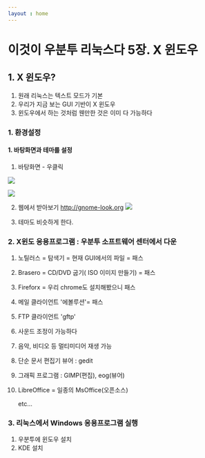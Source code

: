 ```yaml
---
layout : home
---
```


# 이것이 우분투 리눅스다 5장. X 윈도우 

## 1. X 윈도우?

1. 원래 리눅스는 텍스트 모드가 기본
2. 우리가 지금 보는 GUI 기반이 X 윈도우
3. 윈도우에서 하는 것처럼 웬만한 것은 이미 다 가능하다

### 1. 환경설정

#### 1. 바탕화면과 테마를 설정

1. 바탕화면 - 우클릭

![](https://jjsk27.files.wordpress.com/2011/12/image_thumb9.png?w=634&h=479)

![](https://jjsk27.files.wordpress.com/2011/12/image_thumb10.png?w=641&h=487)

2. 웹에서 받아보기 http://gnome-look.org
   ![](https://jjsk27.files.wordpress.com/2011/12/image_thumb12.png?w=659&h=493)

3. 테마도 비슷하게 한다.



### 2. X윈도 응용프로그램 : 우분투 소프트웨어 센터에서 다운

1. 노틸러스 = 탐색기 = 현재 GUI에서의 파일 = 패스

2. Brasero = CD/DVD 굽기( ISO 이미지 만들기) = 패스

3. Fireforx = 우리 chrome도 설치해봤으니 패스

4. 메일 클라이언트 '에볼루션'= 패스

5. FTP 클라이언트 'gftp'

6. 사운드 조정이 가능하다

7. 음악, 비디오 등 멀티미디어 재생 가능

8. 단순 문서 편집기 뷰어 : gedit

9. 그래픽 프로그램 : GIMP(편집), eog(뷰어)

10. LibreOffice = 일종의 MsOffice(오픈소스)

    etc...



### 3. 리눅스에서 Windows 응용프로그램 실행

1. 우분투에 윈도우 설치
2. KDE 설치

